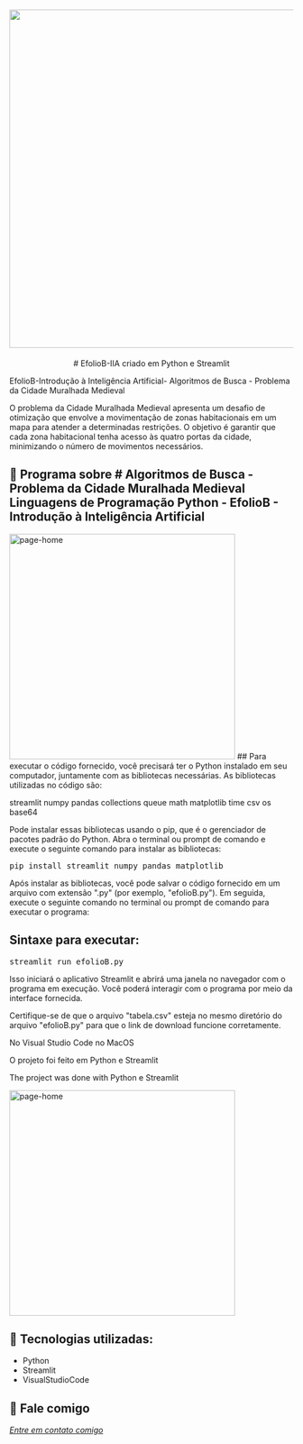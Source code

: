 <h1 align="center">
    <img width="600" src="assets/javaprolog.png" />
</h1>


<p align="center">
# EfolioB-IIA  criado em Python e Streamlit 


EfolioB-Introdução à Inteligência Artificial- Algoritmos de Busca - Problema da Cidade Muralhada Medieval
  
O problema da Cidade Muralhada Medieval apresenta um desafio de otimização que envolve a movimentação de zonas habitacionais em um mapa para atender a determinadas restrições. O objetivo é garantir que cada zona habitacional tenha acesso às quatro portas da cidade, minimizando o número de movimentos necessários.
</p>

📌 Programa sobre # Algoritmos de Busca - Problema da Cidade Muralhada Medieval
Linguagens de Programação Python - EfolioB - Introdução à Inteligência Artificial
------------------
<img width="400" src="assets/tela.png" alt="page-home">
## Para executar o código fornecido, você precisará ter o Python instalado em seu computador, juntamente com as bibliotecas necessárias. As bibliotecas utilizadas no código são:

streamlit
numpy
pandas
collections
queue
math
matplotlib
time
csv
os
base64

Pode instalar essas bibliotecas usando o pip, que é o gerenciador de pacotes padrão do Python. Abra o terminal ou prompt de comando e execute o seguinte comando para instalar as bibliotecas:

<pre>pip install streamlit numpy pandas matplotlib</pre>

Após instalar as bibliotecas, você pode salvar o código fornecido em um arquivo com extensão ".py" (por exemplo, "efolioB.py"). Em seguida, execute o seguinte comando no terminal ou prompt de comando para executar o programa:


## Sintaxe para executar:
<pre>streamlit run efolioB.py</pre>

Isso iniciará o aplicativo Streamlit e abrirá uma janela no navegador com o programa em execução. Você poderá interagir com o programa por meio da interface fornecida.

Certifique-se de que o arquivo "tabela.csv" esteja no mesmo diretório do arquivo "efolioB.py" para que o link de download funcione corretamente.







No Visual Studio Code no MacOS

O projeto foi feito em Python e Streamlit


The project was done with Python e Streamlit


<img width="400" src="assets/print.png" alt="page-home">


🔧 Tecnologias utilizadas:
------------------

- Python
- Streamlit
- VisualStudioCode

💬 Fale comigo
------------------
[*Entre em contato comigo*](https://www.linkedin.com/in/ivo-baptista-3712144/)

